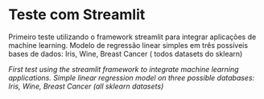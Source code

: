 # Teste com Streamlit

Primeiro teste utilizando o framework streamlit para integrar aplicações de machine learning.
Modelo de regressão linear simples em três possíveis bases de dados: Iris, Wine, Breast Cancer ( todos datasets do sklearn)

*First test using the streamlit framework to integrate machine learning applications.
Simple linear regression model on three possible databases: Iris, Wine, Breast Cancer (all sklearn datasets)*